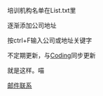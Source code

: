 培训机构名单在List.txt里

逐渐添加公司地址

按ctrl+F输入公司或地址关键字

不定期更新，与[Coding](https://coding.net/u/2333bbbbyte/p/TI/git)同步更新

就是这样。喵

<a href="Mailto:ghsau@163.com">邮件联系</a>